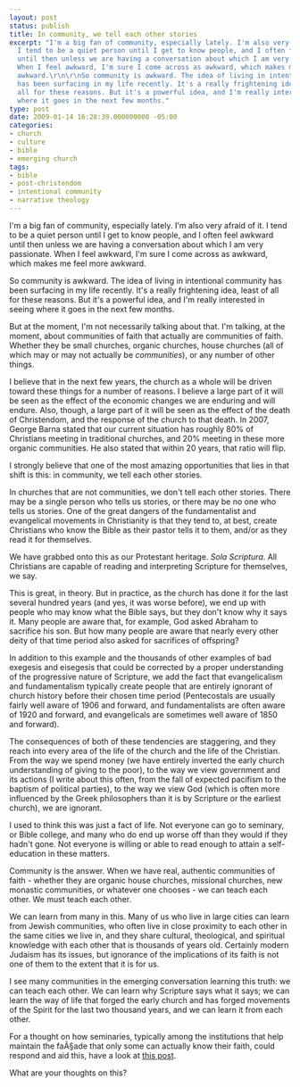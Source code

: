 ```yaml
---
layout: post
status: publish
title: In community, we tell each other stories
excerpt: "I'm a big fan of community, especially lately. I'm also very afraid of it.
  I tend to be a quiet person until I get to know people, and I often feel awkward
  until then unless we are having a conversation about which I am very passionate.
  When I feel awkward, I'm sure I come across as awkward, which makes me feel more
  awkward.\r\n\r\nSo community is awkward. The idea of living in intentional community
  has been surfacing in my life recently. It's a really frightening idea, least of
  all for these reasons. But it's a powerful idea, and I'm really interested in seeing
  where it goes in the next few months."
type: post
date: 2009-01-14 16:28:39.000000000 -05:00
categories:
- church
- culture
- bible
- emerging church
tags:
- bible
- post-christendom
- intentional community
- narrative theology
---
```

I'm a big fan of community, especially lately. I'm also very afraid of it. I tend to be a quiet person until I get to know people, and I often feel awkward until then unless we are having a conversation about which I am very passionate. When I feel awkward, I'm sure I come across as awkward, which makes me feel more awkward.

So community is awkward. The idea of living in intentional community has been surfacing in my life recently. It's a really frightening idea, least of all for these reasons. But it's a powerful idea, and I'm really interested in seeing where it goes in the next few months.

But at the moment, I'm not necessarily talking about that. I'm talking, at the moment, about communities of faith that actually are communities of faith. Whether they be small churches, organic churches, house churches (all of which may or may not actually be <em>communities</em>), or any number of other things.

I believe that in the next few years, the church as a whole will be driven toward these things for a number of reasons. I believe a large part of it will be seen as the effect of the economic changes we are enduring and will endure. Also, though, a large part of it will be seen as the effect of the death of Christendom, and the response of the church to that death. In 2007, George Barna stated that our current situation has roughly 80% of Christians meeting in traditional churches, and 20% meeting in these more organic communities. He also stated that within 20 years, that ratio will flip.

I strongly believe that one of the most amazing opportunities that lies in that shift is this: in community, we tell each other stories.

In churches that are not communities, we don't tell each other stories. There may be a single person who tells us stories, or there may be no one who tells us stories. One of the great dangers of the fundamentalist and evangelical movements in Christianity is that they tend to, at best, create Christians who know the Bible as their pastor tells it to them, and/or as they read it for themselves.

We have grabbed onto this as our Protestant heritage. <em>Sola Scriptura</em>. All Christians are capable of reading and interpreting Scripture for themselves, we say.

This is great, in theory. But in practice, as the church has done it for the last several hundred years (and yes, it was worse before), we end up with people who may know what the Bible says, but they don't know why it says it. Many people are aware that, for example, God asked Abraham to sacrifice his son. But how many people are aware that nearly every other deity of that time period also asked for sacrifices of offspring?

In addition to this example and the thousands of other examples of bad exegesis and eisegesis that could be corrected by a proper understanding of the progressive nature of Scripture, we add the fact that evangelicalism and fundamentalism typically create people that are entirely ignorant of church history before their chosen time period (Pentecostals are usually fairly well aware of 1906 and forward, and fundamentalists are often aware of 1920 and forward, and evangelicals are sometimes well aware of 1850 and forward).

The consequences of both of these tendencies are staggering, and they reach into every area of the life of the church and the life of the Christian. From the way we spend money (we have entirely inverted the early church understanding of giving to the poor), to the way we view government and its actions (I write about this often, from the fall of expected pacifism to the baptism of political parties), to the way we view God (which is often more influenced by the Greek philosophers than it is by Scripture or the earliest church), we are ignorant.

I used to think this was just a fact of life. Not everyone can go to seminary, or Bible college, and many who do end up worse off than they would if they hadn't gone. Not everyone is willing or able to read enough to attain a self-education in these matters.

Community is the answer. When we have real, authentic communities of faith - whether they are organic house churches, missional churches, new monastic communities, or whatever one chooses - we can teach each other. We must teach each other.

We can learn from many in this. Many of us who live in large cities can learn from Jewish communities, who often live in close proximity to each other in the same cities we live in, and they share cultural, theological, and spiritual knowledge with each other that is thousands of years old. Certainly modern Judaism has its issues, but ignorance of the implications of its faith is not one of them to the extent that it is for us.

I see many communities in the emerging conversation learning this truth: we can teach each other. We can learn why Scripture says what it says; we can learn the way of life that forged the early church and has forged movements of the Spirit for the last two thousand years, and we can learn it from each other.

For a thought on how seminaries, typically among the institutions that help maintain the fa&Atilde;&sect;ade that only some can actually know their faith, could respond and aid this, have a look at <a href="http://thebolgblog.typepad.com/thebolgblog/2006/04/dreams_for_my_s.html">this post</a>. 

What are your thoughts on this?
